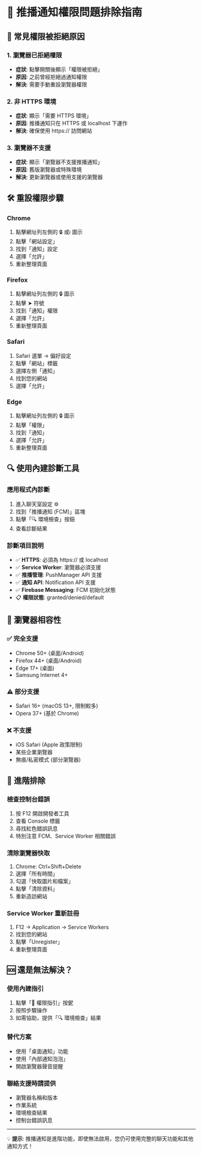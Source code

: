 # 🔧 推播通知權限問題排除指南

## 🚨 常見權限被拒絕原因

### 1. **瀏覽器已拒絕權限**
- **症狀**: 點擊開關後顯示「權限被拒絕」
- **原因**: 之前曾經拒絕過通知權限
- **解決**: 需要手動重設瀏覽器權限

### 2. **非 HTTPS 環境**
- **症狀**: 顯示「需要 HTTPS 環境」
- **原因**: 推播通知只在 HTTPS 或 localhost 下運作
- **解決**: 確保使用 https:// 訪問網站

### 3. **瀏覽器不支援**
- **症狀**: 顯示「瀏覽器不支援推播通知」
- **原因**: 舊版瀏覽器或特殊環境
- **解決**: 更新瀏覽器或使用支援的瀏覽器

## 🛠️ 重設權限步驟

### Chrome
1. 點擊網址列左側的 🔒 或ℹ️ 圖示
2. 點擊「網站設定」
3. 找到「通知」設定
4. 選擇「允許」
5. 重新整理頁面

### Firefox  
1. 點擊網址列左側的 🔒 圖示
2. 點擊 ➤ 符號
3. 找到「通知」權限
4. 選擇「允許」
5. 重新整理頁面

### Safari
1. Safari 選單 → 偏好設定
2. 點擊「網站」標籤
3. 選擇左側「通知」
4. 找到您的網站
5. 選擇「允許」

### Edge
1. 點擊網址列左側的 🔒 圖示  
2. 點擊「權限」
3. 找到「通知」
4. 選擇「允許」
5. 重新整理頁面

## 🔍 使用內建診斷工具

### 應用程式內診斷
1. 進入聊天室設定 ⚙️
2. 找到「推播通知 (FCM)」區塊  
3. 點擊「🔍 環境檢查」按鈕
4. 查看診斷結果

### 診斷項目說明
- ✅ **HTTPS**: 必須為 https:// 或 localhost
- ✅ **Service Worker**: 瀏覽器必須支援
- ✅ **推播管理**: PushManager API 支援
- ✅ **通知 API**: Notification API 支援  
- ✅ **Firebase Messaging**: FCM 初始化狀態
- 📋 **權限狀態**: granted/denied/default

## 📱 瀏覽器相容性

### ✅ 完全支援
- Chrome 50+ (桌面/Android)
- Firefox 44+ (桌面/Android) 
- Edge 17+ (桌面)
- Samsung Internet 4+

### ⚠️ 部分支援  
- Safari 16+ (macOS 13+, 限制較多)
- Opera 37+ (基於 Chrome)

### ❌ 不支援
- iOS Safari (Apple 政策限制)
- 某些企業瀏覽器
- 無痕/私密模式 (部分瀏覽器)

## 🐛 進階排除

### 檢查控制台錯誤
1. 按 F12 開啟開發者工具
2. 查看 Console 標籤
3. 尋找紅色錯誤訊息
4. 特別注意 FCM、Service Worker 相關錯誤

### 清除瀏覽器快取
1. Chrome: Ctrl+Shift+Delete
2. 選擇「所有時間」
3. 勾選「快取圖片和檔案」
4. 點擊「清除資料」
5. 重新造訪網站

### Service Worker 重新註冊
1. F12 → Application → Service Workers  
2. 找到您的網站
3. 點擊「Unregister」
4. 重新整理頁面

## 🆘 還是無法解決？

### 使用內建指引
1. 點擊「📖 權限指引」按鈮
2. 按照步驟操作
3. 如需協助，提供「🔍 環境檢查」結果

### 替代方案
- 使用「桌面通知」功能
- 使用「內部通知泡泡」
- 開啟瀏覽器聲音提醒

### 聯絡支援時請提供
- 瀏覽器名稱和版本
- 作業系統
- 環境檢查結果  
- 控制台錯誤訊息

---

💡 **提示**: 推播通知是進階功能，即使無法啟用，您仍可使用完整的聊天功能和其他通知方式！